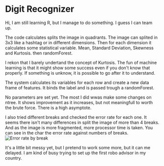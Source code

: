 # Digit Recognizer

Hi, I am still learning R, but I manage to do something. I guess I can team up.

The code calculates splits the image in quadrants. The image can splited in 3x3 like a hashtag or in different dimensions. Then for each dimension it calculates some statistical variable. Mean, Standard Deviation, Skewness and Kurtosis. then randomForest.

I rekon that I barely undertand the concept of Kurtosis. The fun of machine learning is that it might show some success even if you don't know that properly. If something is unknow, it is possible to go after it to understand.

The system calculates its variables for each row and create a new data frame of features. It binds the label and is passed trough a randomForest.

No parameters are set yet. The most I did wwas make some changes on ntree. It shows improvement as it increases, but not meaningfull to worth the brute force. There is a high asymptote.

I also tried different breaks and checked the error rate for each one. It seems there isn't many differences in split the image of more than 4 breaks. And as the image is more fragmented, more processor time is taken. You can see in the char the error rate against numbers of breaks.
![Error rate by break](data/error_by_breaks.png)

It's a little bit messy yet, but I pretend to work some more, but it can me delayed. I am kind of busy trying to set up the first robo advisor in my country.

